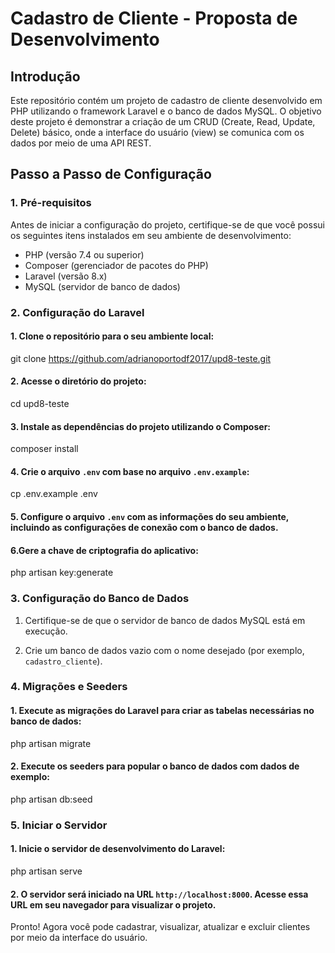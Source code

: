 # Cadastro de Cliente - Proposta de Desenvolvimento

## Introdução
Este repositório contém um projeto de cadastro de cliente desenvolvido em PHP utilizando o framework Laravel e o banco de dados MySQL. O objetivo deste projeto é demonstrar a criação de um CRUD (Create, Read, Update, Delete) básico, onde a interface do usuário (view) se comunica com os dados por meio de uma API REST.

## Passo a Passo de Configuração

### 1. Pré-requisitos
Antes de iniciar a configuração do projeto, certifique-se de que você possui os seguintes itens instalados em seu ambiente de desenvolvimento:

- PHP (versão 7.4 ou superior)
- Composer (gerenciador de pacotes do PHP)
- Laravel (versão 8.x)
- MySQL (servidor de banco de dados)

### 2. Configuração do Laravel

#### 1. Clone o repositório para o seu ambiente local:
   
git clone https://github.com/adrianoportodf2017/upd8-teste.git

#### 2. Acesse o diretório do projeto:

cd upd8-teste

#### 3. Instale as dependências do projeto utilizando o Composer:

composer install

#### 4. Crie o arquivo `.env` com base no arquivo `.env.example`:

cp .env.example .env

#### 5. Configure o arquivo `.env` com as informações do seu ambiente, incluindo as configurações de conexão com o banco de dados.

#### 6.Gere a chave de criptografia do aplicativo:

php artisan key:generate

### 3. Configuração do Banco de Dados

 1. Certifique-se de que o servidor de banco de dados MySQL está em execução.

 2. Crie um banco de dados vazio com o nome desejado (por exemplo, `cadastro_cliente`).

### 4. Migrações e Seeders

#### 1. Execute as migrações do Laravel para criar as tabelas necessárias no banco de dados:

php artisan migrate

#### 2. Execute os seeders para popular o banco de dados com dados de exemplo:

php artisan db:seed

### 5. Iniciar o Servidor

#### 1. Inicie o servidor de desenvolvimento do Laravel:

php artisan serve

#### 2. O servidor será iniciado na URL `http://localhost:8000`. Acesse essa URL em seu navegador para visualizar o projeto.

Pronto! Agora você pode cadastrar, visualizar, atualizar e excluir clientes por meio da interface do usuário.
